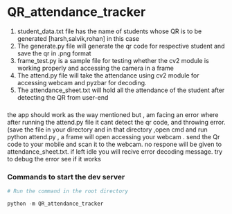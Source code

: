 # QR_attendance_tracker


1. student_data.txt file has the name of students whose QR is to be generated [harsh,salvik,rohan] in this case
2. The generate.py file will generate the qr code for respective student and save the qr in .png format
3. frame_test.py is a sample file for testing whether the cv2 module is working properly and accessing the camera in a frame
4. The attend.py file will take the attendance using cv2 module for accessing webcam and pyzbar for decoding. 
5. The attendance_sheet.txt will hold all the attendance of the student after detecting the QR from user-end



###
the app should work as the way mentioned but , am facing an error where after running the attend.py file it cant detect the qr code, and throwing error.
(save the file in your directory and in that directory ,open cmd and run python attend.py , a frame will  open accessing your webcam .
send the Qr code to your mobile and scan it to the webcam. no respone will be given to attendance_sheet.txt. if left idle you will recive error decoding message.
try to debug the error see if it works

###

### Commands to start the dev server

```python
# Run the command in the root directory 

python -m QR_attendance_tracker

```
